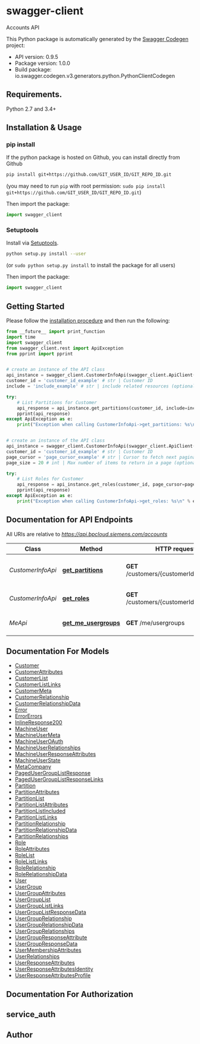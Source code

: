 # swagger-client
Accounts API 

This Python package is automatically generated by the [Swagger Codegen](https://github.com/swagger-api/swagger-codegen) project:

- API version: 0.9.5
- Package version: 1.0.0
- Build package: io.swagger.codegen.v3.generators.python.PythonClientCodegen

## Requirements.

Python 2.7 and 3.4+

## Installation & Usage
### pip install

If the python package is hosted on Github, you can install directly from Github

```sh
pip install git+https://github.com/GIT_USER_ID/GIT_REPO_ID.git
```
(you may need to run `pip` with root permission: `sudo pip install git+https://github.com/GIT_USER_ID/GIT_REPO_ID.git`)

Then import the package:
```python
import swagger_client 
```

### Setuptools

Install via [Setuptools](http://pypi.python.org/pypi/setuptools).

```sh
python setup.py install --user
```
(or `sudo python setup.py install` to install the package for all users)

Then import the package:
```python
import swagger_client
```

## Getting Started

Please follow the [installation procedure](#installation--usage) and then run the following:

```python
from __future__ import print_function
import time
import swagger_client
from swagger_client.rest import ApiException
from pprint import pprint


# create an instance of the API class
api_instance = swagger_client.CustomerInfoApi(swagger_client.ApiClient(configuration))
customer_id = 'customer_id_example' # str | Customer ID
include = 'include_example' # str | include related resources (optional)

try:
    # List Partitions for Customer
    api_response = api_instance.get_partitions(customer_id, include=include)
    pprint(api_response)
except ApiException as e:
    print("Exception when calling CustomerInfoApi->get_partitions: %s\n" % e)


# create an instance of the API class
api_instance = swagger_client.CustomerInfoApi(swagger_client.ApiClient(configuration))
customer_id = 'customer_id_example' # str | Customer ID
page_cursor = 'page_cursor_example' # str | Cursor to fetch next paginated items (optional)
page_size = 20 # int | Max number of items to return in a page (optional) (default to 20)

try:
    # List Roles for Customer
    api_response = api_instance.get_roles(customer_id, page_cursor=page_cursor, page_size=page_size)
    pprint(api_response)
except ApiException as e:
    print("Exception when calling CustomerInfoApi->get_roles: %s\n" % e)
```

## Documentation for API Endpoints

All URIs are relative to *https://api.bpcloud.siemens.com/accounts*

Class | Method | HTTP request | Description
------------ | ------------- | ------------- | -------------
*CustomerInfoApi* | [**get_partitions**](docs/CustomerInfoApi.md#get_partitions) | **GET** /customers/{customerId}/partitions | List Partitions for Customer
*CustomerInfoApi* | [**get_roles**](docs/CustomerInfoApi.md#get_roles) | **GET** /customers/{customerId}/roles | List Roles for Customer
*MeApi* | [**get_me_usergroups**](docs/MeApi.md#get_me_usergroups) | **GET** /me/usergroups | Get the usergroups of caller

## Documentation For Models

 - [Customer](docs/Customer.md)
 - [CustomerAttributes](docs/CustomerAttributes.md)
 - [CustomerList](docs/CustomerList.md)
 - [CustomerListLinks](docs/CustomerListLinks.md)
 - [CustomerMeta](docs/CustomerMeta.md)
 - [CustomerRelationship](docs/CustomerRelationship.md)
 - [CustomerRelationshipData](docs/CustomerRelationshipData.md)
 - [Error](docs/Error.md)
 - [ErrorErrors](docs/ErrorErrors.md)
 - [InlineResponse200](docs/InlineResponse200.md)
 - [MachineUser](docs/MachineUser.md)
 - [MachineUserMeta](docs/MachineUserMeta.md)
 - [MachineUserOAuth](docs/MachineUserOAuth.md)
 - [MachineUserRelationships](docs/MachineUserRelationships.md)
 - [MachineUserResponseAttributes](docs/MachineUserResponseAttributes.md)
 - [MachineUserState](docs/MachineUserState.md)
 - [MetaCompany](docs/MetaCompany.md)
 - [PagedUserGroupListResponse](docs/PagedUserGroupListResponse.md)
 - [PagedUserGroupListResponseLinks](docs/PagedUserGroupListResponseLinks.md)
 - [Partition](docs/Partition.md)
 - [PartitionAttributes](docs/PartitionAttributes.md)
 - [PartitionList](docs/PartitionList.md)
 - [PartitionListAttributes](docs/PartitionListAttributes.md)
 - [PartitionListIncluded](docs/PartitionListIncluded.md)
 - [PartitionListLinks](docs/PartitionListLinks.md)
 - [PartitionRelationship](docs/PartitionRelationship.md)
 - [PartitionRelationshipData](docs/PartitionRelationshipData.md)
 - [PartitionRelationships](docs/PartitionRelationships.md)
 - [Role](docs/Role.md)
 - [RoleAttributes](docs/RoleAttributes.md)
 - [RoleList](docs/RoleList.md)
 - [RoleListLinks](docs/RoleListLinks.md)
 - [RoleRelationship](docs/RoleRelationship.md)
 - [RoleRelationshipData](docs/RoleRelationshipData.md)
 - [User](docs/User.md)
 - [UserGroup](docs/UserGroup.md)
 - [UserGroupAttributes](docs/UserGroupAttributes.md)
 - [UserGroupList](docs/UserGroupList.md)
 - [UserGroupListLinks](docs/UserGroupListLinks.md)
 - [UserGroupListResponseData](docs/UserGroupListResponseData.md)
 - [UserGroupRelationship](docs/UserGroupRelationship.md)
 - [UserGroupRelationshipData](docs/UserGroupRelationshipData.md)
 - [UserGroupRelationships](docs/UserGroupRelationships.md)
 - [UserGroupResponseAttribute](docs/UserGroupResponseAttribute.md)
 - [UserGroupResponseData](docs/UserGroupResponseData.md)
 - [UserMembershipAttributes](docs/UserMembershipAttributes.md)
 - [UserRelationships](docs/UserRelationships.md)
 - [UserResponseAttributes](docs/UserResponseAttributes.md)
 - [UserResponseAttributesIdentity](docs/UserResponseAttributesIdentity.md)
 - [UserResponseAttributesProfile](docs/UserResponseAttributesProfile.md)

## Documentation For Authorization


## service_auth



## Author



